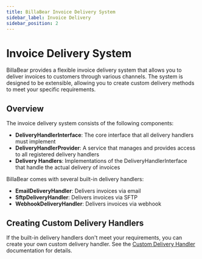 ```yaml
---
title: BillaBear Invoice Delivery System
sidebar_label: Invoice Delivery
sidebar_position: 2
---
```


# Invoice Delivery System

BillaBear provides a flexible invoice delivery system that allows you to deliver invoices to customers through various channels. The system is designed to be extensible, allowing you to create custom delivery methods to meet your specific requirements.

## Overview

The invoice delivery system consists of the following components:

- **DeliveryHandlerInterface**: The core interface that all delivery handlers must implement
- **DeliveryHandlerProvider**: A service that manages and provides access to all registered delivery handlers
- **Delivery Handlers**: Implementations of the DeliveryHandlerInterface that handle the actual delivery of invoices

BillaBear comes with several built-in delivery handlers:

- **EmailDeliveryHandler**: Delivers invoices via email
- **SftpDeliveryHandler**: Delivers invoices via SFTP
- **WebhookDeliveryHandler**: Delivers invoices via webhook

## Creating Custom Delivery Handlers

If the built-in delivery handlers don't meet your requirements, you can create your own custom delivery handler. See the [Custom Delivery Handler](./custom-delivery-handler.md) documentation for details.